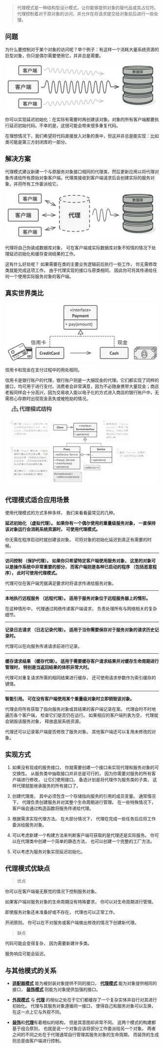 > 代理模式是一种结构型设计模式，让你能够提供对象的替代品或其占位符。代理控制着对于原对象的访问，并允许在将请求提交给对象前后进行一些处理。

## 问题
为什么要控制对于某个对象的访问呢？举个例子：有这样一个消耗大量系统资源的巨型对象，你只是偶尔需要使用它，并非总是需要。

![img.png](img.png)

你可以实现延迟初始化：在实际有需要时再创建该对象。对象的所有客户端都要执行延迟初始代码。不幸的是，这很可能会带来很多重复代码。

在理想情况下，我们希望将代码直接放入对象的类中，但这并非总是能实现：比如类可能是第三方封闭库的一部分。

## 解决方案
代理模式建议新建一个与原服务对象接口相同的代理类，然后更新应用以将代理对象传递给所有原始对象客户端。代理类接收到客户端请求后会创建实际的服务对象，并将所有工作委派给它。

![img_1.png](img_1.png)

代理将自己伪装成数据库对象， 可在客户端或实际数据库对象不知情的情况下处理延迟初始化和缓存查询结果的工作。


这有什么好处呢？ 如果需要在类的主要业务逻辑前后执行一些工作， 你无需修改类就能完成这项工作。 由于代理实现的接口与原类相同， 因此你可将其传递给任何一个使用实际服务对象的客户端。

## 真实世界类比
![img_2.png](img_2.png)

信用卡和现金在支付过程中的用处相同。


信用卡是银行账户的代理，银行账户则是一大捆现金的代理。它们都实现了同样的接口，均可用于进行支付。消费者会非常满意，因为不必随身携带大量现金；商店老板同样会十分高兴，因为交易收入能以电子化的方式进入商店的银行账户中，无需担心存款时出现现金丢失或被抢劫的情况。

![img_3.png](img_3.png)


## 代理模式适合应用场景
使用代理模式的方式多种多样， 我们来看看最常见的几种。

**延迟初始化 （虚拟代理）。 如果你有一个偶尔使用的重量级服务对象， 一直保持该对象运行会消耗系统资源时， 可使用代理模式。**

你无需在程序启动时就创建该对象， 可将对象的初始化延迟到真正有需要的时候。

---

**访问控制 （保护代理）。 如果你只希望特定客户端使用服务对象， 这里的对象可以是操作系统中非常重要的部分， 而客户端则是各种已启动的程序 （包括恶意程序）， 此时可使用代理模式。**

代理可仅在客户端凭据满足要求时将请求传递给服务对象。

--- 

**本地执行远程服务 （远程代理）。 适用于服务对象位于远程服务器上的情形。**

在这种情形中， 代理通过网络传递客户端请求， 负责处理所有与网络相关的复杂细节。

---

**记录日志请求 （日志记录代理）。 适用于当你需要保存对于服务对象的请求历史记录时。**

代理可以在向服务传递请求前进行记录。

---

**缓存请求结果 （缓存代理）。 适用于需要缓存客户请求结果并对缓存生命周期进行管理时， 特别是当返回结果的体积非常大时。**

代理可对重复请求所需的相同结果进行缓存， 还可使用请求参数作为索引缓存的键值。

---

**智能引用。 可在没有客户端使用某个重量级对象时立即销毁该对象。**

代理会将所有获取了指向服务对象或其结果的客户端记录在案。 代理会时不时地遍历各个客户端， 检查它们是否仍在运行。 如果相应的客户端列表为空， 代理就会销毁该服务对象， 释放底层系统资源。


代理还可以记录客户端是否修改了服务对象。 其他客户端还可以复用未修改的对象。

## 实现方式

1. 如果没有现成的服务接口， 你就需要创建一个接口来实现代理和服务对象的可交换性。 从服务类中抽取接口并非总是可行的， 因为你需要对服务的所有客户端进行修改， 让它们使用接口。 备选计划是将代理作为服务类的子类， 这样代理就能继承服务的所有接口了。

2. 创建代理类， 其中必须包含一个存储指向服务的引用的成员变量。 通常情况下， 代理负责创建服务并对其整个生命周期进行管理。 在一些特殊情况下， 客户端会通过构造函数将服务传递给代理。

3. 根据需求实现代理方法。 在大部分情况下， 代理在完成一些任务后应将工作委派给服务对象。

4. 可以考虑新建一个构建方法来判断客户端可获取的是代理还是实际服务。 你可以在代理类中创建一个简单的静态方法， 也可以创建一个完整的工厂方法。

5. 可以考虑为服务对象实现延迟初始化。

## 代理模式优缺点
> 优点

你可以在客户端毫无察觉的情况下控制服务对象。

如果客户端对服务对象的生命周期没有特殊要求， 你可以对生命周期进行管理。

即使服务对象还未准备好或不存在， 代理也可以正常工作。

开闭原则。 你可以在不对服务或客户端做出修改的情况下创建新代理。
> 缺点

代码可能会变得复杂， 因为需要新建许多类。

服务响应可能会延迟。


## 与其他模式的关系
- <u>**适配器模式**</u> 能为被封装对象提供不同的接口， <u>**代理模式**</u> 能为对象提供相同的接口， <u>**装饰模式**</u> 则能为对象提供加强的接口。


- <u>**外观模式**</u> 与 <u>**代理**</u> 的相似之处在于它们都缓存了一个复杂实体并自行对其进行初始化。 代理与其服务对象遵循同一接口， 使得自己和服务对象可以互换， 在这一点上它与外观不同。


- <u>**装饰**</u>和<u>**代理**</u>有着相似的结构， 但是其意图却非常不同。 这两个模式的构建都基于组合原则， 也就是说一个对象应该将部分工作委派给另一个对象。 两者之间的不同之处在于代理通常自行管理其服务对象的生命周期， 而装饰的生成则总是由客户端进行控制。







